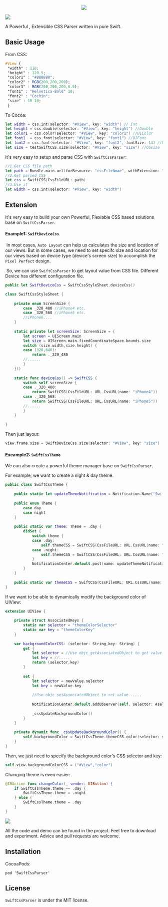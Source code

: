<p align="center"> <img src="icon.jpeg" />
<br>

  ![](http://img.shields.io/badge/Swift-5.0-orange.svg)



A Powerful , Extensible CSS Parser written in pure Swift.



## Basic Usage

From CSS:

~~~css
#View {
 "width" : 118;
 "height" : 120.5;
 "color1" : "#888888";
 "color2" : RGB(200,200,200);
 "color3" : RGB(200,200,200,0.5);
 "font1" : "Helvetica-Bold" 18;
 "font2" : "Cochin";
 "size" : 10 10;
 }
~~~

To Cocoa:

~~~swift
let width = css.int(selector: "#View", key: "width") // Int
let height = css.double(selector: "#View", key: "height") //Double
let color1 = css.color(selector: "#View", key: "color1") //UIColor
let font1  = css.font(selector: "#View", key: "font1") //UIFont
let font2 = css.font(selector: "#View", key: "font2", fontSize: 14) //UIFont
let size = testSwiftCSS.size(selector: "#View", key: "size") //CGsize
~~~



It's very easy to setup and parse CSS with `SwiftCssParser`:

~~~~swift
//1.Get CSS file path
let path = Bundle.main.url(forResource: "cssFileNmae", withExtension: "css")
//2.Get parsed CSS
let css = SwiftCSS(CssFileURL: path)
//3.Use it
let width = css.int(selector: "#View", key: "width")
~~~~



## Extension

It's very easy to build your own Powerful, Flexiable CSS based solutions base on `SwiftCssParser`.

#### Example1: `SwiftDeviceCss`

​	In most cases, `Auto Layout` can help us calculates the size and location of our views. But in some cases, we need to set specifc size and location for our views based on device type (device's screen size) to accomplish the `Pixel Perfect` design.

​	So, we can use `SwiftCssParser` to get layout value from CSS file. Different Device has different configuration file.

~~~swift
public let SwiftDeviceCss = SwiftCssStyleSheet.deviceCss()

class SwiftCssStyleSheet {
    
    private enum ScreenSize {
        case _320_480 //iPhone4 etc.
        case _320_568 //iPhone5 etc.
        //iPhone6....
    }
    
    static private let screenSize: ScreenSize = {
        let screen = UIScreen.main
        let size = UIScreen.main.fixedCoordinateSpace.bounds.size
        switch (size.width,size.height) {
        case (320,640):
        	return ._320_480
        //......
        }
    }()
    
    static func deviceCss() -> SwiftCSS {
        switch self.screenSize {
        case ._320_480:
            return SwiftCSS(CssFileURL: URL.CssURL(name: "iPhone4"))
        case ._320_568:
            return SwiftCSS(CssFileURL: URL.CssURL(name: "iPhone5"))
        //......
        }
    }
    
}
~~~

Then just layout: 

~~~swift
view.frame.size = SwiftDeviceCss.size(selector: "#View", key: "size")
~~~



#### Exeample2: `SwiftCssTheme`

We can also create a powerful theme manager base on `SwiftCssParser`.

For example, we want to create a night & day theme.

~~~swift
public class SwiftCssTheme {
    
    public static let updateThemeNotification = Notification.Name("SwiftCSSThemeUpdate")
    
    public enum Theme {
        case day
        case night
    }
    
    public static var theme: Theme = .day {
        didSet {
            switch theme {
            case .day:
                self.themeCSS = SwiftCSS(CssFileURL: URL.CssURL(name: "day"))
            case .night:
                self.themeCSS = SwiftCSS(CssFileURL: URL.CssURL(name: "night"))
            }
            NotificationCenter.default.post(name: updateThemeNotification, object: nil)
        }
    }
    
    public static var themeCSS = SwiftCSS(CssFileURL: URL.CssURL(name: "day"))
}
~~~

If we want to be able to dynamically modify the background color of UIView:

~~~swift
extension UIView {
    
    private struct AssociatedKeys {
        static var selector = "themeColorSelector"
        static var key = "themeColorKey"
    }
    
    var backgroundColorCSS: (selector: String,key: String) {
        get {
        	let selector = //Use objc_getAssociatedObject to get value.....
        	let key = //.....
            return (selector,key)
        }
        
        set {
            let selector = newValue.selector
            let key = newValue.key
            
            //Use objc_setAssociatedObject to set value......   
            
            NotificationCenter.default.addObserver(self, selector: #selector(_cssUpdateBackgroundColor), name: SwiftCssTheme.updateThemeNotification, object: nil)
            
            _cssUpdateBackgroundColor()
        }
    }
    
    private dynamic func _cssUpdateBackgroundColor() {
        self.backgroundColor = SwiftCssTheme.themeCSS.color(selector: self.backgroundColorCSS.selector, key: self.backgroundColorCSS.key)
    }
}
~~~

Then, we just need to specify the background color's  CSS selector and key:

~~~swift
self.view.backgroundColorCSS = ("#View","color")
~~~

Changing theme is even easier:

~~~swift
@IBAction func changeColor(_ sender: UIButton) {
    if SwiftCssTheme.theme == .day {
        SwiftCssTheme.theme = .night
    } else {
        SwiftCssTheme.theme = .day
    }
}
~~~



![](theme.gif)







All the code and demo can be found in the project. Feel free to download and experiment.  Advice and pull requests are welcome.


## Installation

CocoaPods:

~~~
pod 'SwiftCssParser'
~~~


## License

`SwiftCssParser` is under the MIT license.
